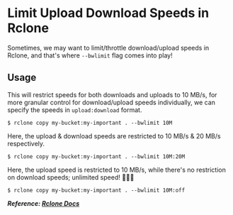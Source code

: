# Limit Upload Download Speeds in Rclone

Sometimes, we may want to limit/throttle download/upload speeds in Rclone, and that's where `--bwlimit` flag comes into play!

## Usage

This will restrict speeds for both downloads and uploads to 10 MB/s, for more granular control for download/upload speeds individually, we can specify the speeds in `upload:download` format.

```code
$ rclone copy my-bucket:my-important . --bwlimit 10M
```

Here, the upload & download speeds are restricted to 10 MB/s & 20 MB/s respectively.

```code
$ rclone copy my-bucket:my-important . --bwlimit 10M:20M
```

Here, the upload speed is restricted to 10 MB/s, while there's no restriction on download speeds; unlimited speed! 🚀🚀🚀

```code
$ rclone copy my-bucket:my-important . --bwlimit 10M:off
```

**_Reference: [Rclone Docs](https://rclone.org/docs/#bwlimit-bandwidth-spec)_**
